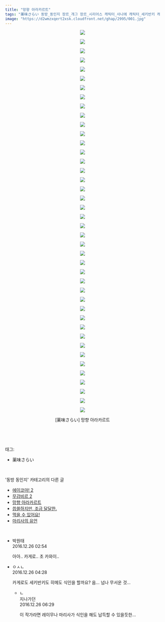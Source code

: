 ```yaml
---
title: "망향 아라카르트"
tags: "薬味さらい 동방_동인지 장르_개그 장르_시리어스 캐릭터_사나에 캐릭터_세키반키 캐릭터_카게로 캐릭터_와카사기히메"
image: "https://d2wmzxqert2xsk.cloudfront.net/ghap/2995/001.jpg"
---
```

<div class="article">
<p style="text-align: center; clear: none; float: none;"><img src="{{ site.imgserver11 }}/ghap/2995/001.jpg"/></p>
<p style="text-align: center; clear: none; float: none;"><img src="{{ site.imgserver11 }}/ghap/2995/002.jpg"/></p>
<p style="text-align: center; clear: none; float: none;"><img src="{{ site.imgserver11 }}/ghap/2995/003.jpg"/></p>
<p style="text-align: center; clear: none; float: none;"><img src="{{ site.imgserver11 }}/ghap/2995/004.jpg"/></p>
<p style="text-align: center; clear: none; float: none;"><img src="{{ site.imgserver11 }}/ghap/2995/005.jpg"/></p>
<p style="text-align: center; clear: none; float: none;"><img src="{{ site.imgserver11 }}/ghap/2995/006.jpg"/></p>
<p style="text-align: center; clear: none; float: none;"><img src="{{ site.imgserver11 }}/ghap/2995/007.jpg"/></p>
<p style="text-align: center; clear: none; float: none;"><img src="{{ site.imgserver11 }}/ghap/2995/008.jpg"/></p>
<p style="text-align: center; clear: none; float: none;"><img src="{{ site.imgserver11 }}/ghap/2995/009.jpg"/></p>
<p style="text-align: center; clear: none; float: none;"><img src="{{ site.imgserver11 }}/ghap/2995/010.jpg"/></p>
<p style="text-align: center; clear: none; float: none;"><img src="{{ site.imgserver11 }}/ghap/2995/011.jpg"/></p>
<p style="text-align: center; clear: none; float: none;"><img src="{{ site.imgserver11 }}/ghap/2995/012.jpg"/></p>
<p style="text-align: center; clear: none; float: none;"><img src="{{ site.imgserver11 }}/ghap/2995/013.jpg"/></p>
<p style="text-align: center; clear: none; float: none;"><img src="{{ site.imgserver11 }}/ghap/2995/014.jpg"/></p>
<p style="text-align: center; clear: none; float: none;"><img src="{{ site.imgserver11 }}/ghap/2995/015.jpg"/></p>
<p style="text-align: center; clear: none; float: none;"><img src="{{ site.imgserver11 }}/ghap/2995/016.jpg"/></p>
<p style="text-align: center; clear: none; float: none;"><img src="{{ site.imgserver11 }}/ghap/2995/017.jpg"/></p>
<p style="text-align: center; clear: none; float: none;"><img src="{{ site.imgserver11 }}/ghap/2995/018.jpg"/></p>
<p style="text-align: center; clear: none; float: none;"><img src="{{ site.imgserver11 }}/ghap/2995/019.jpg"/></p>
<p style="text-align: center; clear: none; float: none;"><img src="{{ site.imgserver11 }}/ghap/2995/020.jpg"/></p>
<p style="text-align: center; clear: none; float: none;"><img src="{{ site.imgserver11 }}/ghap/2995/021.jpg"/></p>
<p style="text-align: center; clear: none; float: none;"><img src="{{ site.imgserver11 }}/ghap/2995/022.jpg"/></p>
<p style="text-align: center; clear: none; float: none;"><img src="{{ site.imgserver11 }}/ghap/2995/023.jpg"/></p>
<p style="text-align: center; clear: none; float: none;"><img src="{{ site.imgserver11 }}/ghap/2995/024.jpg"/></p>
<p style="text-align: center; clear: none; float: none;"><img src="{{ site.imgserver11 }}/ghap/2995/025.jpg"/></p>
<p style="text-align: center; clear: none; float: none;"><img src="{{ site.imgserver11 }}/ghap/2995/026.jpg"/></p>
<p style="text-align: center; clear: none; float: none;"><img src="{{ site.imgserver11 }}/ghap/2995/027.jpg"/></p>
<p style="text-align: center; clear: none; float: none;"><img src="{{ site.imgserver11 }}/ghap/2995/028.jpg"/></p>
<p style="text-align: center; clear: none; float: none;"><img src="{{ site.imgserver11 }}/ghap/2995/029.jpg"/></p>
<p style="text-align: center; clear: none; float: none;"><img src="{{ site.imgserver11 }}/ghap/2995/030.jpg"/></p>
<p style="text-align: center; clear: none; float: none;"><img src="{{ site.imgserver11 }}/ghap/2995/031.jpg"/></p>
<p style="text-align: center; clear: none; float: none;"><img src="{{ site.imgserver11 }}/ghap/2995/032.jpg"/></p>
<p style="text-align: center; clear: none; float: none;"><img src="{{ site.imgserver11 }}/ghap/2995/033.jpg"/></p>
<p style="text-align: center; clear: none; float: none;"><img src="{{ site.imgserver11 }}/ghap/2995/034.jpg"/></p>
<p style="text-align: center; clear: none; float: none;"><img src="{{ site.imgserver11 }}/ghap/2995/035.jpg"/></p>
<p style="text-align: center; clear: none; float: none;"><img src="{{ site.imgserver11 }}/ghap/2995/036.jpg"/></p>
<p style="text-align: center; clear: none; float: none;"><img src="{{ site.imgserver11 }}/ghap/2995/037.jpg"/></p>
<p style="text-align: center; clear: none; float: none;"><img src="{{ site.imgserver11 }}/ghap/2995/038.jpg"/></p>
<p style="text-align: center; clear: none; float: none;"><img src="{{ site.imgserver11 }}/ghap/2995/039.jpg"/></p>
<p style="text-align: center; clear: none; float: none;"><img src="{{ site.imgserver11 }}/ghap/2995/040.jpg"/></p>
<p style="text-align: center; clear: none; float: none;"><img src="{{ site.imgserver11 }}/ghap/2995/041.jpg"/></p>
<p style="text-align: center; clear: none; float: none;"><img src="{{ site.imgserver11 }}/ghap/2995/042.jpg"/></p>
<p style="text-align: center; clear: none; float: none;">[薬味さらい] 망향 아라카르트</p>
<p><br/></p>
</div><br/>
<div class="tagTrail">
<p>태그: </p>
<ul>
<li>薬味さらい</li>
</ul>
</div><br/>
<div class="another">
<p>'동방 동인지' 카테고리의 다른 글</p>
<ul>
<li><a href="/ghap_2997">에이코마! 2</a></li>
<li><a href="/ghap_2996">무감비르 2</a></li>
<li><a href="/ghap_2995">망향 아라카르트</a></li>
<li><a href="/ghap_2993">씁쓸하지만, 조금 달달한.</a></li>
<li><a href="/ghap_2986">먹을 수 있어요!</a></li>
<li><a href="/ghap_2981">마리사의 유언</a></li>
</ul>
</div><br/>
<div class="cb_module cb_fluid">
<div class="cb_wrt cb_profile">
<div class="comment">
<ul>
<li class="cb_thumb_off" id="comment14877077">
<div class="cb_comment_area">
<div class="cb_info_area">
<div class="cb_section">
<span class="cb_nick_name">박원태</span>
</div>
<div class="cb_section">
<span class="cb_date">2016.12.26 02:54 </span>
</div>
</div>
<div class="cb_dsc_comment">
<p class="cb_dsc">
											아아.. 카게로.. 초 카와이..
										</p>
</div>
</div></li>
<li class="cb_thumb_off" id="comment14877092">
<div class="cb_comment_area">
<div class="cb_info_area">
<div class="cb_section">
<span class="cb_nick_name">ㅇㅅㄴ</span>
</div>
<div class="cb_section">
<span class="cb_date">2016.12.26 04:28 </span>
</div>
</div>
<div class="cb_dsc_comment">
<p class="cb_dsc">
											카게로도 세키반키도 히메도 식인을 할까요? 음... 넘나 무서운 것...
										</p>
</div>
<ul>
<li class="cb_thumb_off" id="comment14877106">
<span class="cb_bu_subnode">ㄴ</span>
<div class="cb_comment_area">
<div class="cb_info_area">
<div class="cb_section">
<span class="cb_nick_name">지나가던</span>
</div>
<div class="cb_section">
<span class="cb_date">2016.12.26 06:29 </span>
</div>
</div>
<div class="cb_dsc_comment">
<p class="cb_dsc">
																이 작가라면 레이무나 마리사가 식인을 해도 납득할 수 있을듯한...
															</p>
</div>
</div>
</li>
</ul>
</div></li>
</ul>
</div>
</div><!-- commentList close -->
</div><br/>

